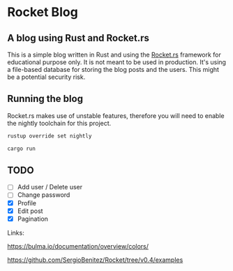 # Rocket Blog
## A blog using Rust and Rocket.rs

This is a simple blog written in Rust and using the [Rocket.rs](https://rocket.rs) framework for educational purpose only. It is not meant to be used in production.
It's using a file-based database for storing the blog posts and the users. This might be a potential security risk.

## Running the blog
Rocket.rs makes use of unstable features, therefore you will need to enable the nightly toolchain for this project.
```bash
rustup override set nightly
```
```bash
cargo run
```


[](https://rocket.rs/v0.4/guide/requests/)


## TODO

- [ ] Add user / Delete user
- [ ] Change password
- [x] Profile
- [x] Edit post
- [x] Pagination

Links:

https://bulma.io/documentation/overview/colors/

https://github.com/SergioBenitez/Rocket/tree/v0.4/examples

